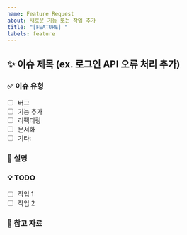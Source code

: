 ```yaml
---
name: Feature Request
about: 새로운 기능 또는 작업 추가
title: "[FEATURE] "
labels: feature
---
```


## ✨ 이슈 제목 (ex. 로그인 API 오류 처리 추가)

### ✅ 이슈 유형

- [ ] 버그
- [ ] 기능 추가
- [ ] 리팩터링
- [ ] 문서화
- [ ] 기타:

### 📄 설명

<!-- 이슈에 대한 간단한 설명과 맥락을 작성해주세요. -->

### 💡 TODO

- [ ] 작업 1
- [ ] 작업 2

### 📎 참고 자료

<!-- 관련 커밋, 링크, 문서 등 -->
